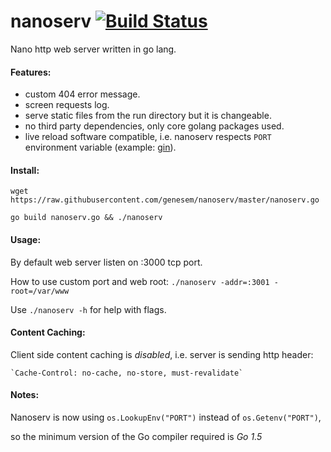 nanoserv [![Build Status](https://travis-ci.org/genesem/nanoserv.svg?branch=master)](https://travis-ci.org/genesem/nanoserv)
========

Nano http web server written in go lang.


#### Features:

* custom 404 error message.
* screen requests log.
* serve static files from the run directory but it is changeable.
* no third party dependencies, only core golang packages used.
* live reload software compatible, i.e. nanoserv respects `PORT` environment variable
  (example: [gin](https://github.com/codegangsta/gin)).


#### Install:

  `wget https://raw.githubusercontent.com/genesem/nanoserv/master/nanoserv.go`

  `go build nanoserv.go && ./nanoserv`

#### Usage:

By default web server listen on :3000 tcp port.

How to use custom port and web root: `./nanoserv -addr=:3001 -root=/var/www`

Use `./nanoserv -h` for help with flags.

#### Content Caching:

Client side content caching is *disabled*, i.e. server is sending http header:

    `Cache-Control: no-cache, no-store, must-revalidate`

#### Notes:

Nanoserv is now using `os.LookupEnv("PORT")` instead of `os.Getenv("PORT")`,

so the minimum version of the Go compiler required is *Go 1.5*
